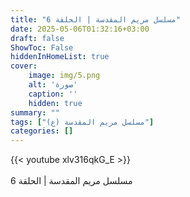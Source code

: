 ```yaml
---
title: "مسلسل مريم المقدسة | الحلقة 6"
date: 2025-05-06T01:32:16+03:00
draft: false
ShowToc: False
hiddenInHomeList: true
cover:
    image: img/5.png
    alt: 'صورة'
    caption: ''
    hidden: true
summary: ""
tags: ["مسلسل مريم المقدسة (ع)"]
categories: []
---
```


{{< youtube xlv316qkG_E >}}  
<br>
مسلسل مريم المقدسة | الحلقة 6
